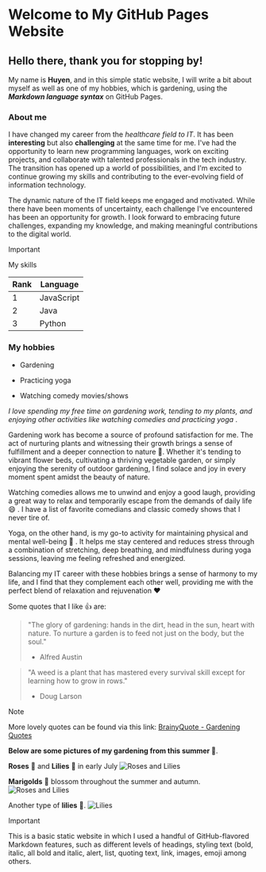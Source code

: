 # Welcome to My GitHub Pages Website
## Hello there, thank you for stopping by!
My name is **Huyen**, and in this simple static website, I will write a bit about myself as well as one of my hobbies, which is gardening, using the ***Markdown language syntax*** on GitHub Pages.

### About me
I have changed my career from the *healthcare field to IT*. It has been **interesting** but also **challenging** at the same time for me. I've had the opportunity to learn new programming languages, work on exciting projects, and collaborate with talented professionals in the tech industry. The transition has opened up a world of possibilities, and I'm excited to continue growing my skills and contributing to the ever-evolving field of information technology.

The dynamic nature of the IT field keeps me engaged and motivated. While there have been moments of uncertainty, each challenge I've encountered has been an opportunity for growth. I look forward to embracing future challenges, expanding my knowledge, and making meaningful contributions to the digital world.

> [!IMPORTANT]
> My skills

| Rank | Language   |
| -----| ---------- |
|   1  | JavaScript |
|   2  | Java       |
|   3  | Python     |
<!-- TO DO: Skills will be updated later -->

### My hobbies
- Gardening
* Practicing yoga
+ Watching comedy movies/shows

_I love spending my free time on gardening work, tending to my plants, and enjoying other activities like watching comedies and practicing yoga_ .

Gardening work has become a source of profound satisfaction for me. The act of nurturing plants and witnessing their growth brings a sense of fulfillment and a deeper connection to nature :seedling:. Whether it's tending to vibrant flower beds, cultivating a thriving vegetable garden, or simply enjoying the serenity of outdoor gardening, I find solace and joy in every moment spent amidst the beauty of nature.

Watching comedies allows me to unwind and enjoy a good laugh, providing a great way to relax and temporarily escape from the demands of daily life :smile: . I have a list of favorite comedians and classic comedy shows that I never tire of.

Yoga, on the other hand, is my go-to activity for maintaining physical and mental well-being :lotus_position: . It helps me stay centered and reduces stress through a combination of stretching, deep breathing, and mindfulness during yoga sessions, leaving me feeling refreshed and energized.

Balancing my IT career with these hobbies brings a sense of harmony to my life, and I find that they complement each other well, providing me with the perfect blend of relaxation and rejuvenation :heart:

Some quotes that I like :+1: are:
> "The glory of gardening: hands in the dirt, head in the sun, heart with nature. To nurture a garden is to feed not just on the body, but the soul."
> - Alfred Austin

> "A weed is a plant that has mastered every survival skill except for learning how to grow in rows."
> - Doug Larson

> [!NOTE]
> More lovely quotes can be found via this link: [BrainyQuote - Gardening Quotes](https://www.brainyquote.com/topics/gardening-quotes)

**Below are some pictures of my gardening from this summer :bouquet:**.

**Roses** :rose: and **Lilies** :tulip: in early July
![Roses and Lilies](https://user-images.githubusercontent.com/112580461/271888298-71c4f86a-66e5-4eec-a3ea-ffade7b4e1ee.jpg)

**Marigolds** :blossom: blossom throughout the summer and autumn.
![Roses and Lilies](https://user-images.githubusercontent.com/112580461/271888324-96b84e4c-8566-4686-a100-86bcc75d2c8d.jpg)

Another type of **lilies** :tulip:.
![Lilies](https://user-images.githubusercontent.com/112580461/271888378-5d4aa21d-8f10-4542-a2d7-c73fb34c01a1.jpg)

> [!IMPORTANT]
> This is a basic static website in which I used a handful of GitHub-flavored Markdown features, such as different levels of headings, styling text (bold, italic, all bold and italic, alert, list, quoting text, link, images, emoji among others.
